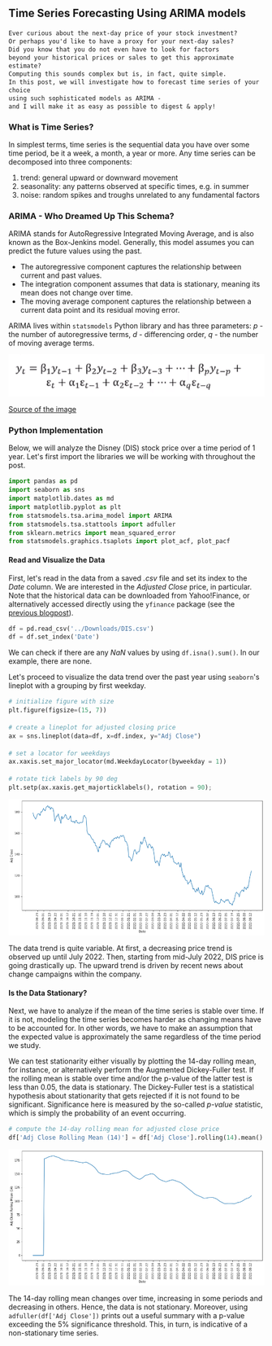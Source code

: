 ## Time Series Forecasting Using ARIMA models

```
Ever curious about the next-day price of your stock investment? 
Or perhaps you'd like to have a proxy for your next-day sales? 
Did you know that you do not even have to look for factors 
beyond your historical prices or sales to get this approximate estimate? 
Computing this sounds complex but is, in fact, quite simple. 
In this post, we will investigate how to forecast time series of your choice 
using such sophisticated models as ARIMA - 
and I will make it as easy as possible to digest & apply!
```

### What is Time Series?

In simplest terms, time series is the sequential data you have over some time period, be it a week, a month, a year or more. Any time series can be decomposed into three components:

1. trend: general upward or downward movement
2. seasonality: any patterns observed at specific times, e.g. in summer
3. noise: random spikes and troughs unrelated to any fundamental factors

### ARIMA - Who Dreamed Up This Schema?

ARIMA stands for AutoRegressive Integrated Moving Average, and is also known as the Box-Jenkins model. Generally, this model assumes you can predict the future values using the past. 

- The autoregressive component captures the relationship between current and past values.
- The integration component assumes that data is stationary, meaning its mean does not change over time.
- The moving average component captures the relationship between a current data point and its residual moving error.

ARIMA lives within `statsmodels` Python library and has three parameters: *p* - the number of autoregressive terms, *d* - differencing order, *q* - the number of moving average terms.

![ARIMA_Function](/assets/arima.png)

[Source of the image](https://towardsdatascience.com/machine-learning-part-19-time-series-and-autoregressive-integrated-moving-average-model-arima-c1005347b0d7)

### Python Implementation

Below, we will analyze the Disney (DIS) stock price over a time period of 1 year. Let's first import the libraries we will be working with throughout the post.

```python
import pandas as pd
import seaborn as sns
import matplotlib.dates as md
import matplotlib.pyplot as plt
from statsmodels.tsa.arima_model import ARIMA
from statsmodels.tsa.stattools import adfuller
from sklearn.metrics import mean_squared_error
from statsmodels.graphics.tsaplots import plot_acf, plot_pacf
```

#### Read and Visualize the Data

First, let's read in the data from a saved *.csv* file and set its index to the *Date* column. We are interested in the *Adjusted Close* price, in particular. Note that the historical data can be downloaded from Yahoo!Finance, or alternatively accessed directly using the `yfinance` package (see the [previous blogpost](https://purrwhite.github.io/2022/02/16/accessing-financial-data-with-python.html)).

```python
df = pd.read_csv('../Downloads/DIS.csv')
df = df.set_index('Date')
```
We can check if there are any *NaN* values by using `df.isna().sum()`. In our example, there are none.

Let's proceed to visualize the data trend over the past year using `seaborn`'s lineplot with a grouping by first weekday.

```python
# initialize figure with size
plt.figure(figsize=(15, 7))

# create a lineplot for adjusted closing price
ax = sns.lineplot(data=df, x=df.index, y="Adj Close")

# set a locator for weekdays
ax.xaxis.set_major_locator(md.WeekdayLocator(byweekday = 1))

# rotate tick labels by 90 deg
plt.setp(ax.xaxis.get_majorticklabels(), rotation = 90);
```

![ARIMA_Original_Trend](/assets/arima_original_trend.png)

The data trend is quite variable. At first, a decreasing price trend is observed up until July 2022. Then, starting from mid-July 2022, DIS price is going drastically up. The upward trend is driven by recent news about change campaigns within the company.

#### Is the Data Stationary?

Next, we have to analyze if the mean of the time series is stable over time. If it is not, modeling the time series becomes harder as changing means have to be accounted for. In other words, we have to make an assumption that the expected value is approximately the same regardless of the time period we study.

We can test stationarity either visually by plotting the 14-day rolling mean, for instance, or alternatively perform the Augmented Dickey-Fuller test. If the rolling mean is stable over time and/or the p-value of the latter test is less than 0.05, the data is stationary. The Dickey-Fuller test is a statistical hypothesis about stationarity that gets rejected if it is not found to be significant. Significance here is measured by the so-called *p-value* statistic, which is simply the probability of an event occurring.

```python
# compute the 14-day rolling mean for adjusted close price
df['Adj Close Rolling Mean (14)'] = df['Adj Close'].rolling(14).mean().fillna(0)
```

![ARIMA_Rolling_Mean](/assets/arima_rolling_mean.png)

The 14-day rolling mean changes over time, increasing in some periods and decreasing in others. Hence, the data is not stationary. Moreover, using `adfuller(df['Adj Close'])` prints out a useful summary with a p-value exceeding the 5% significance threshold. This, in turn, is indicative of a non-stationary time series.

